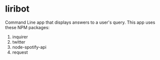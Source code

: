 # liribot
Command Line app that displays answers to a user's query.
This app uses these NPM packages:
1. inquirer
2. twitter
3. node-spotify-api
4. request
